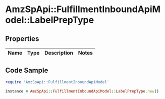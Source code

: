 # AmzSpApi::FulfillmentInboundApiModel::LabelPrepType

## Properties

Name | Type | Description | Notes
------------ | ------------- | ------------- | -------------

## Code Sample

```ruby
require 'AmzSpApi::FulfillmentInboundApiModel'

instance = AmzSpApi::FulfillmentInboundApiModel::LabelPrepType.new()
```


